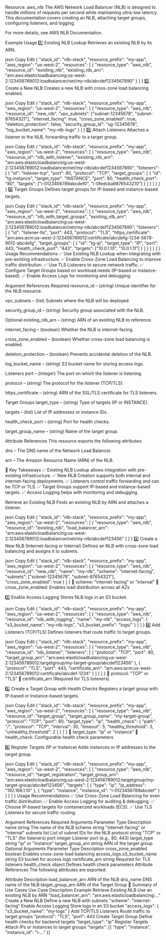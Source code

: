 Resource: aws_nlb
The AWS Network Load Balancer (NLB) is designed to handle millions of requests per second while maintaining ultra-low latency. This documentation covers creating an NLB, attaching target groups, configuring listeners, and logging.

For more details, see AWS NLB Documentation.

Example Usage
1️⃣ Existing NLB Lookup
Retrieves an existing NLB by its ARN.

json
Copy
Edit
{
    "stack_id": "nlb-stack",
    "resource_prefix": "my-app",
    "aws_region": "us-west-2",
    "resources": [
        {
            "resource_type": "aws_nlb",
            "resource_id": "existing_nlb",
            "existing_nlb_arn": "arn:aws:elasticloadbalancing:us-west-2:123456789012:loadbalancer/net/my-nlb/abcdef1234567890"
        }
    ]
}
2️⃣ Create a New NLB
Creates a new NLB with cross-zone load balancing enabled.

json
Copy
Edit
{
    "stack_id": "nlb-stack",
    "resource_prefix": "my-app",
    "aws_region": "us-west-2",
    "resources": [
        {
            "resource_type": "aws_nlb",
            "resource_id": "new_nlb",
            "vpc_subnets": ["subnet-12345678", "subnet-87654321"],
            "internet_facing": true,
            "cross_zone_enabled": true,
            "deletion_protection": false,
            "security_group_id": "sg-12345678",
            "log_bucket_name": "my-nlb-logs"
        }
    ]
}
3️⃣ Attach Listeners
Attaches a listener to the NLB, forwarding traffic to a target group.

json
Copy
Edit
{
    "stack_id": "nlb-stack",
    "resource_prefix": "my-app",
    "aws_region": "us-west-2",
    "resources": [
        {
            "resource_type": "aws_nlb",
            "resource_id": "nlb_with_listener",
            "existing_nlb_arn": "arn:aws:elasticloadbalancing:us-west-2:123456789012:loadbalancer/net/my-nlb/abcdef1234567890",
            "listeners": [
                {
                    "id": "listener-tcp",
                    "port": 80,
                    "protocol": "TCP",
                    "target_groups": [
                        {
                            "id": "tg-instance",
                            "target_type": "INSTANCE",
                            "port": 80,
                            "health_check_port": "80",
                            "targets": ["i-0123456789abcdef0", "i-0fedcba9876543210"]
                        }
                    ]
                }
            ]
        }
    ]
}
4️⃣ Target Groups
Defines target groups for IP-based and instance-based targets.

json
Copy
Edit
{
    "stack_id": "nlb-stack",
    "resource_prefix": "my-app",
    "aws_region": "us-west-2",
    "resources": [
        {
            "resource_type": "aws_nlb",
            "resource_id": "nlb_with_target_groups",
            "existing_nlb_arn": "arn:aws:elasticloadbalancing:us-west-2:123456789012:loadbalancer/net/my-nlb/abcdef1234567890",
            "listeners": [
                {
                    "id": "listener-tls",
                    "port": 443,
                    "protocol": "TLS",
                    "https_certificate": "arn:aws:acm:us-west-2:123456789012:certificate/abcdefg-1234-5678-9012-abcdefg",
                    "target_groups": [
                        {
                            "id": "tg-ip",
                            "target_type": "IP",
                            "port": 443,
                            "health_check_port": "443",
                            "targets": ["10.0.1.10", "10.0.1.11"]
                        }
                    ]
                }
            ]
        }
    ]
}
Usage Recommendations
✅ Use Existing NLB Lookup when integrating with pre-existing infrastructure.
✅ Enable Cross-Zone Load Balancing to improve traffic distribution.
✅ Use TLS Listeners to secure network traffic.
✅ Configure Target Groups based on workload needs (IP-based or instance-based).
✅ Enable Access Logs for monitoring and debugging.

Argument References
Required
resource_id – (string) Unique identifier for the NLB resource.

vpc_subnets – (list) Subnets where the NLB will be deployed.

security_group_id – (string) Security group associated with the NLB.

Optional
existing_nlb_arn – (string) ARN of an existing NLB to reference.

internet_facing – (boolean) Whether the NLB is internet-facing.

cross_zone_enabled – (boolean) Whether cross-zone load balancing is enabled.

deletion_protection – (boolean) Prevents accidental deletion of the NLB.

log_bucket_name – (string) S3 bucket name for storing access logs.

Listeners
port – (integer) The port on which the listener is listening.

protocol – (string) The protocol for the listener (TCP/TLS).

https_certificate – (string) ARN of the SSL/TLS certificate for TLS listeners.

Target Groups
target_type – (string) Type of targets (IP or INSTANCE).

targets – (list) List of IP addresses or instance IDs.

health_check_port – (string) Port for health checks.

target_group_name – (string) Name of the target group.

Attribute References
This resource exports the following attributes:

dns – The DNS name of the Network Load Balancer.

arn – The Amazon Resource Name (ARN) of the NLB.

🚀 Key Takeaways
✅ Existing NLB Lookup allows integration with pre-existing infrastructure.
✅ New NLB Creation supports both internal and internet-facing deployments.
✅ Listeners control traffic forwarding and can be TCP or TLS.
✅ Target Groups support IP-based and instance-based targets.
✅ Access Logging helps with monitoring and debugging.



























 Retrieve an Existing NLB
Finds an existing NLB by ARN and attaches a listener.

json
Copy
Edit
{
    "stack_id": "nlb-stack",
    "resource_prefix": "my-app",
    "aws_region": "us-west-2",
    "resources": [
        {
            "resource_type": "aws_nlb",
            "resource_id": "existing_nlb",
            "load_balancer_arn": "arn:aws:elasticloadbalancing:us-west-2:123456789012:loadbalancer/net/my-nlb/abcdef123456"
        }
    ]
}
2️⃣ Create a New NLB (Internet-facing or Internal)
Defines an NLB with cross-zone load balancing and assigns it to subnets.

json
Copy
Edit
{
    "stack_id": "nlb-stack",
    "resource_prefix": "my-app",
    "aws_region": "us-west-2",
    "resources": [
        {
            "resource_type": "aws_nlb",
            "resource_id": "new_nlb",
            "name": "my-nlb",
            "scheme": "internet-facing",
            "subnets": ["subnet-12345678", "subnet-87654321"],
            "cross_zone_enabled": true
        }
    ]
}
🔹 scheme: "internet-facing" or "internal"
🔹 cross_zone_enabled: Enables load distribution across all AZs

3️⃣ Enable Access Logging
Stores NLB logs in an S3 bucket.

json
Copy
Edit
{
    "stack_id": "nlb-stack",
    "resource_prefix": "my-app",
    "aws_region": "us-west-2",
    "resources": [
        {
            "resource_type": "aws_nlb",
            "resource_id": "nlb_with_logging",
            "name": "my-nlb",
            "access_logs": {
                "s3_bucket_name": "my-nlb-logs",
                "s3_bucket_prefix": "logs/"
            }
        }
    ]
}
4️⃣ Add Listeners (TCP/TLS)
Defines listeners that route traffic to target groups.

json
Copy
Edit
{
    "stack_id": "nlb-stack",
    "resource_prefix": "my-app",
    "aws_region": "us-west-2",
    "resources": [
        {
            "resource_type": "aws_nlb",
            "resource_id": "nlb_listener",
            "listeners": [
                {
                    "protocol": "TCP",
                    "port": 80,
                    "target_group_arn": "arn:aws:elasticloadbalancing:us-west-2:123456789012:targetgroup/my-target-group/abcdef123456"
                },
                {
                    "protocol": "TLS",
                    "port": 443,
                    "certificate_arn": "arn:aws:acm:us-west-2:123456789012:certificate/abcdef-1234"
                }
            ]
        }
    ]
}
🔹 protocol: "TCP" or "TLS"
🔹 certificate_arn (Required for TLS listeners)

5️⃣ Create a Target Group with Health Checks
Registers a target group with IP-based or Instance-based targets.

json
Copy
Edit
{
    "stack_id": "nlb-stack",
    "resource_prefix": "my-app",
    "aws_region": "us-west-2",
    "resources": [
        {
            "resource_type": "aws_nlb",
            "resource_id": "target_group",
            "target_group_name": "my-target-group",
            "protocol": "TCP",
            "port": 80,
            "target_type": "ip",
            "health_check": {
                "path": "/",
                "protocol": "TCP",
                "interval": 30,
                "timeout": 5,
                "healthy_threshold": 3,
                "unhealthy_threshold": 2
            }
        }
    ]
}
🔹 target_type: "ip" or "instance"
🔹 health_check: Configurable health check parameters

6️⃣ Register Targets (IP or Instance)
Adds instances or IP addresses to the target group.

json
Copy
Edit
{
    "stack_id": "nlb-stack",
    "resource_prefix": "my-app",
    "aws_region": "us-west-2",
    "resources": [
        {
            "resource_type": "aws_nlb",
            "resource_id": "target_registration",
            "target_group_arn": "arn:aws:elasticloadbalancing:us-west-2:123456789012:targetgroup/my-target-group/abcdef123456",
            "targets": [
                {
                    "type": "ip",
                    "ip_address": "192.168.1.10"
                },
                {
                    "type": "instance",
                    "instance_id": "i-0123456789abcdef"
                }
            ]
        }
    ]
}
Usage Recommendations
✅ Use Cross-Zone Load Balancing for even traffic distribution.
✅ Enable Access Logging for auditing & debugging.
✅ Choose IP-based targets for containerized workloads (ECS).
✅ Use TLS Listeners for secure traffic routing.

Argument References
Required Arguments
Parameter	Type	Description
name	string	The name of the NLB
scheme	string	"internet-facing" or "internal"
subnets	list	List of subnet IDs for the NLB
protocol	string	"TCP" or "TLS" (for listeners)
port	integer	Listener port (e.g., 80, 443)
target_type	string	"ip" or "instance"
target_group_arn	string	ARN of the target group
Optional Arguments
Parameter	Type	Description
cross_zone_enabled	boolean	Enables cross-zone load balancing
access_logs.s3_bucket_name	string	S3 bucket for access logs
certificate_arn	string	Required for TLS listeners
health_check	object	Defines health check parameters
Attribute References
The following attributes are exported:

Attribute	Description
load_balancer_arn	ARN of the NLB
dns_name	DNS name of the NLB
target_group_arn	ARN of the Target Group
🚀 Summary of Use Cases
Use Case	Description	Example
Retrieve Existing NLB	Use an existing NLB by ARN	"load_balancer_arn": "arn:aws:elasticloadbalancing:..."
Create a New NLB	Define a new NLB with subnets	"scheme": "internet-facing"
Enable Access Logging	Store logs in an S3 bucket	"access_logs": { "s3_bucket_name": "my-logs" }
Add TCP/TLS Listeners	Route traffic to target groups	"protocol": "TLS", "port": 443
Create Target Group	Define health checks for backend targets	"target_type": "ip"
Register Targets	Attach IPs or instances to target groups	"targets": [{ "type": "instance", "instance_id": "i-..." }]